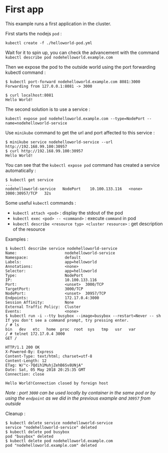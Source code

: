 # First app

This example runs a first application in the cluster.

First starts the nodejs `pod` :

```shell
kubectl create -f ./helloworld-pod.yml
```

Wait for it to spin up, you can check the advancement with the command `kubectl describe pod nodehelloworld.example.com`

Then we expose the pod to the outside world using the port forwarding kubectl command :

```shell
$ kubectl port-forward nodehelloworld.example.com 8081:3000
Forwarding from 127.0.0.1:8081 -> 3000
```

```shell
$ curl localhost:8081
Hello World!
```

The second solution is to use a service :

```shell
kubectl expose pod nodehelloworld.example.com --type=NodePort --name=nodehelloworld-service
```

Use `minikube` command to get the url and port affected to this service :

```shell
$ minikube service nodehelloworld-service --url
http://192.168.99.100:30957
$ curl http://192.168.99.100:30957
Hello World!
```

You can see that the `kubectl expose pod` command has created a service automatically :

```shell
$ kubectl get service
...
nodehelloworld-service   NodePort    10.100.133.116   <none>        3000:30957/TCP   32s
```

Some useful `kubectl` commands :

* `kubectl attach <pod>` : display the stdout of the pod
* `kubectl exec <pod> -- <command>` : execute `command` in pod
* `kubectl describe <resource typ> <cluster resource>` : get description of the resource

Examples :

```shell
$ kubectl describe service nodehelloworld-service
Name:                     nodehelloworld-service
Namespace:                default
Labels:                   app=helloworld
Annotations:              <none>
Selector:                 app=helloworld
Type:                     NodePort
IP:                       10.100.133.116
Port:                     <unset>  3000/TCP
TargetPort:               3000/TCP
NodePort:                 <unset>  30957/TCP
Endpoints:                172.17.0.4:3000
Session Affinity:         None
External Traffic Policy:  Cluster
Events:                   <none>
$ kubectl run -i --tty busybox --image=busybox --restart=Never -- sh
If you don't see a command prompt, try pressing enter.
/ # ls
bin   dev   etc   home  proc  root  sys   tmp   usr   var
/ # telnet 172.17.0.4 3000
GET /

HTTP/1.1 200 OK
X-Powered-By: Express
Content-Type: text/html; charset=utf-8
Content-Length: 12
ETag: W/"c-7Qdih1MuhjZehB6Sv8UNjA"
Date: Sat, 05 May 2018 20:25:35 GMT
Connection: close

Hello World!Connection closed by foreign host
```

*Note : port `3000` can be used locally by container in the same pod or by using the `endpoint` as we did in the previous example and `30957` from outside*

Cleanup :

```shell
$ kubectl delete service nodehelloworld-service
service "nodehelloworld-service" deleted
$ kubectl delete pod busybox
pod "busybox" deleted
$ kubectl delete pod nodehelloworld.example.com
pod "nodehelloworld.example.com" deleted
```